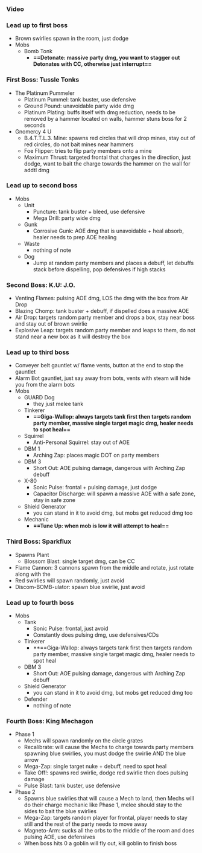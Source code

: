 ### Video

### Lead up to first boss
- Brown swirlies spawn in the room, just dodge
- Mobs
	- Bomb Tonk
		- **==Detonate: massive party dmg, you want to stagger out Detonates with CC, otherwise just interrupt==**

### First Boss: Tussle Tonks
- The Platinum Pummeler
	- Platinum Pummel: tank buster, use defensive
	- Ground Pound: unavoidable party wide dmg
	- Platinum Plating: buffs itself with dmg reduction, needs to be removed by a hammer located on walls, hammer stuns boss for 2 seconds
- Gnomercy 4 U
	- B.4.T.T.L.3. Mine: spawns red circles that will drop mines, stay out of red circles, do not bait mines near hammers 
	- Foe Flipper: tries to flip party members onto a mine
	- Maximum Thrust: targeted frontal that charges in the direction, just dodge, want to bait the charge towards the hammer on the wall for addtl dmg

### Lead up to second boss
- Mobs
	- Unit
		- Puncture: tank buster + bleed, use defensive
		- Mega Drill: party wide dmg
	- Gunk
		- Corrosive Gunk: AOE dmg that is unavoidable + heal absorb, healer needs to prep AOE healing
	- Waste
		- nothing of note
	- Dog
		- Jump at random party members and places a debuff, let debuffs stack before dispelling, pop defensives if high stacks

### Second Boss: K.U: J.O.
- Venting Flames: pulsing AOE dmg, LOS the dmg with the box from Air Drop
- Blazing Chomp: tank buster + debuff, if dispelled does a massive AOE
- Air Drop: targets random party member and drops a box, stay near boss and stay out of brown swirlie
- Explosive Leap: targets random party member and leaps to them, do not stand near a new box as it will destroy the box

### Lead up to third boss
- Conveyer belt gauntlet w/ flame vents, button at the end to stop the gauntlet
- Alarm Bot gauntlet, just say away from bots, vents with steam will hide you from the alarm bots
- Mobs
	- GUARD Dog
		- they just melee tank
	- Tinkerer
		- **==Giga-Wallop: always targets tank first then targets random party member, massive single target magic dmg, healer needs to spot heal==**
	- Squirrel
		- Anti-Personal Squirrel: stay out of AOE
	- DBM 1
		- Arching Zap: places magic DOT on party members
	- DBM 3
		- Short Out: AOE pulsing damage, dangerous with Arching Zap debuff
	- X-80
		- Sonic Pulse: frontal + pulsing damage, just dodge
		- Capacitor Discharge: will spawn a massive AOE with a safe zone, stay in safe zone
	- Shield Generator
		- you can stand in it to avoid dmg, but mobs get reduced dmg too
	- Mechanic
		- **==Tune Up: when mob is low it will attempt to heal==**
### Third Boss: Sparkflux
- Spawns Plant
	- Blossom Blast: single target dmg, can be CC
- Flame Cannon: 3 cannons spawn from the middle and rotate, just rotate along with the 
- Red swirlies will spawn randomly, just avoid
- Discom-BOMB-ulator: spawn blue swirlie, just avoid

### Lead up to fourth boss
- Mobs
	- Tank
		- Sonic Pulse: frontal, just avoid
		- Constantly does pulsing dmg, use defensives/CDs
	- Tinkerer
		- **==Giga-Wallop: always targets tank first then targets random party member, massive single target magic dmg, healer needs to spot heal
	- DBM 3
		- Short Out: AOE pulsing damage, dangerous with Arching Zap debuff
	- Shield Generator
		- you can stand in it to avoid dmg, but mobs get reduced dmg too
	- Defender
		- nothing of note

### Fourth Boss: King Mechagon
- Phase 1
	- Mechs will spawn randomly on the circle grates
	- Recalibrate: will cause the Mechs to charge towards party members spawning blue swirlies, you must dodge the swirlie AND the blue arrow
	- Mega-Zap: single target nuke + debuff, need to spot heal
	- Take Off!: spawns red swirlie, dodge red swirlie then does pulsing damage
	- Pulse Blast: tank buster, use defensive
- Phase 2
	- Spawns blue swirlies that will cause a Mech to land, then Mechs will do their charge mechanic like Phase 1, melee should stay to the sides to bait the blue swirlies
	- Mega-Zap: targets random player for frontal, player needs to stay still and the rest of the party needs to move away
	- Magneto-Arm: sucks all the orbs to the middle of the room and does pulsing AOE, use defensives
	- When boss hits 0 a goblin will fly out, kill goblin to finish boss